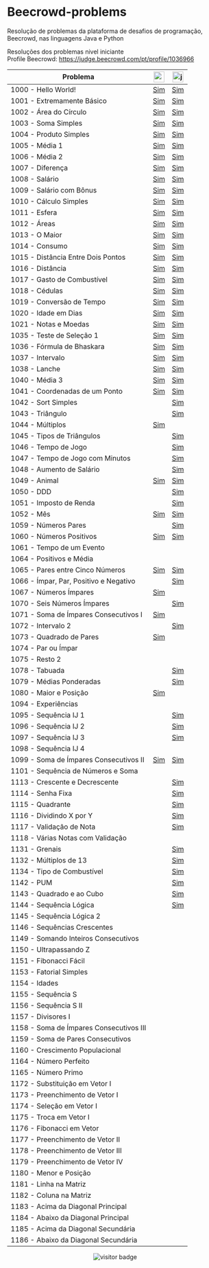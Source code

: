 # Beecrowd-problems
Resolução de problemas da plataforma de desafios de programação, Beecrowd, nas linguagens Java e Python

Resoluções dos problemas nivel iniciante
<br>
Profile Beecrowd: https://judge.beecrowd.com/pt/profile/1036966

Problema                             | <img src="https://cdn.jsdelivr.net/gh/devicons/devicon/icons/python/python-original.svg" height="25" alt="python logo" /> | <img src="https://cdn.jsdelivr.net/gh/devicons/devicon/icons/java/java-original.svg" height="25" alt="java logo" /> | 
-------------------------------------|-------------------------|-------------------------|
1000 - Hello World!                  | [Sim](./python/1000.py) | [Sim](./java/Main1000.java)
1001 - Extremamente Básico           | [Sim](./python/1001.py) | [Sim](./java/Main1001.java)
1002 - Área do Círculo               | [Sim](./python/1002.py) | [Sim](./java/Main1002.java)
1003 - Soma Simples                  | [Sim](./python/1003.py) | [Sim](./java/Main1003.java)
1004 - Produto Simples               | [Sim](./python/1004.py) | [Sim](./java/Main1004.java)
1005 - Média 1                       | [Sim](./python/1005.py) | [Sim](./java/Main1005.java)
1006 - Média 2                       | [Sim](./python/1006.py) | [Sim](./java/Main1006.java)
1007 - Diferença                     | [Sim](./python/1007.py) | [Sim](./java/Main1007.java)
1008 - Salário                       | [Sim](./python/1008.py) | [Sim](./java/Main1008.java)
1009 - Salário com Bônus             | [Sim](./python/1009.py) | [Sim](./java/Main1009.java)
1010 - Cálculo Simples               | [Sim](./python/1010.py) | [Sim](./java/Main1010.java)
1011 - Esfera                        | [Sim](./python/1011.py) | [Sim](./java/Main1011.java)
1012 - Áreas                         | [Sim](./python/1012.py) | [Sim](./java/Main1012.java)
1013 - O Maior                       | [Sim](./python/1013.py) | [Sim](./java/Main1013.java)
1014 - Consumo                       | [Sim](./python/1014.py) | [Sim](./java/Main1014.java)
1015 - Distância Entre Dois Pontos   | [Sim](./python/1015.py) | [Sim](./java/Main1015.java)
1016 - Distância                     | [Sim](./python/1016.py) | [Sim](./java/Main1016.java)
1017 - Gasto de Combustível          | [Sim](./python/1017.py) | [Sim](./java/Main1017.java)
1018 - Cédulas                       | [Sim](./python/1018.py) | [Sim](./java/Main1018.java)
1019 - Conversão de Tempo            | [Sim](./python/1019.py) | [Sim](./java/Main1019.java)
1020 - Idade em Dias                 | [Sim](./python/1020.py) | [Sim](./java/Main1020.java)
1021 - Notas e Moedas                | [Sim](./python/1021.py) | [Sim](./java/Main1021.java)
1035 - Teste de Seleção 1            | [Sim](./python/1035.py) | [Sim](./java/Main1035.java)
1036 - Fórmula de Bhaskara           | [Sim](./python/1036.py) | [Sim](./java/Main1036.java)
1037 - Intervalo                     | [Sim](./python/1037.py) | [Sim](./java/Main1037.java)
1038 - Lanche                        | [Sim](./python/1038.py) | [Sim](./java/Main1038.java)
1040 - Média 3                       | [Sim](./python/1040.py) | [Sim](./java/Main1040.java)
1041 - Coordenadas de um Ponto       | [Sim](./python/1041.py) | [Sim](./java/Main1041.java)
1042 - Sort Simples                  |                         | [Sim](./java/Main1042.java)
1043 - Triângulo                     |                         | [Sim](./java/Main1043.java)
1044 - Múltiplos                     | [Sim](./python/1044.py) | 
1045 - Tipos de Triângulos           |                         | [Sim](./java/Main1045.java)
1046 - Tempo de Jogo                 |                         | [Sim](./java/Main1046.java)
1047 - Tempo de Jogo com Minutos     |                         | [Sim](./java/Main1047.java)
1048 - Aumento de Salário            |                         | [Sim](./java/Main1048.java)
1049 - Animal                        | [Sim](./python/1049.py) | [Sim](./java/Main1049.java)
1050 - DDD                           |                         | [Sim](./java/Main1050.java)
1051 - Imposto de Renda              |                         | [Sim](./java/Main1051.java)
1052 - Mês                           | [Sim](./python/1052.py) | [Sim](./java/Main1052.java)
1059 - Números Pares                 |                         | [Sim](./java/Main1059.java)
1060 - Números Positivos             | [Sim](./python/1060.py) | [Sim](./java/Main1060.java)
1061 - Tempo de um Evento            |                         | 
1064 - Positivos e Média             |                         | 
1065 - Pares entre Cinco Números     | [Sim](./python/1065.py) | [Sim](./java/Main1065.java)
1066 - Ímpar, Par, Positivo e Negativo  |                      | [Sim](./java/Main1066.java)
1067 - Números Ímpares               | [Sim](./python/1067.py) | 
1070 - Seis Números Ímpares          |                         | [Sim](./java/Main1070.java)
1071 - Soma de Ímpares Consecutivos I | [Sim](./python/1071.py) | 
1072 - Intervalo 2                   |                         | [Sim](./java/Main1072.java)
1073 - Quadrado de Pares             | [Sim](./python/1073.py) |
1074 - Par ou Ímpar                  |                         | 
1075 - Resto 2                       |                         | 
1078 - Tabuada                       |                         | [Sim](./java/Main1078.java)
1079 - Médias Ponderadas             |                         | [Sim](./java/Main1079.java)
1080 - Maior e Posição               | [Sim](./python/1080.py) | 
1094 - Experiências                  |                         |
1095 - Sequência IJ 1                |                         | [Sim](./java/Main1095.java)
1096 - Sequência IJ 2                |                         | [Sim](./java/Main1096.java)
1097 - Sequência IJ 3                |                         | [Sim](./java/Main1097.java)
1098 - Sequência IJ 4                |                         | 
1099 - Soma de Ímpares Consecutivos II | [Sim](./python/1099.py) | [Sim](./java/Main1099.java)
1101 - Sequência de Números e Soma   |                         | 
1113 - Crescente e Decrescente       |                         | [Sim](./java/Main1113.java)
1114 - Senha Fixa                    |                         | [Sim](./java/Main1114.java)
1115 - Quadrante                     |                         | [Sim](./java/Main1115.java)
1116 - Dividindo X por Y             |                         | [Sim](./java/Main1116.java)
1117 - Validação de Nota             |                         | [Sim](./java/Main1117.java)
1118 - Várias Notas com Validação    |                         | 
1131 - Grenais                       |                         | [Sim](./java/Main1131.java)
1132 - Múltiplos de 13               |                         | [Sim](./java/Main1132.java)
1134 - Tipo de Combustível           |                         | [Sim](./java/Main1134.java)
1142 - PUM                           |                         | [Sim](./java/Main1142.java)
1143 - Quadrado e ao Cubo            |                         | [Sim](./java/Main1143.java)
1144 - Sequência Lógica              |                         | [Sim](./java/Main1144.java)
1145 - Sequência Lógica 2 | |
1146 - Sequências Crescentes | |
1149 - Somando Inteiros Consecutivos | |
1150 - Ultrapassando Z | |
1151 - Fibonacci Fácil | |
1153 - Fatorial Simples | |
1154 - Idades | |
1155 - Sequência S | |
1156 - Sequência S II | |
1157 - Divisores I | |
1158 - Soma de Ímpares Consecutivos III | |
1159 - Soma de Pares Consecutivos | |
1160 - Crescimento Populacional | |
1164 - Número Perfeito | |
1165 - Número Primo | |
1172 - Substituição em Vetor I | |
1173 - Preenchimento de Vetor I | |
1174 - Seleção em Vetor I | |
1175 - Troca em Vetor I | |
1176 - Fibonacci em Vetor | |
1177 - Preenchimento de Vetor II | |
1178 - Preenchimento de Vetor III | |
1179 - Preenchimento de Vetor IV | |
1180 - Menor e Posição | |
1181 - Linha na Matriz | |
1182 - Coluna na Matriz | |
1183 - Acima da Diagonal Principal | |
1184 - Abaixo da Diagonal Principal | |
1185 - Acima da Diagonal Secundária | |
1186 - Abaixo da Diagonal Secundária | |

<div align="center">
  
![visitor badge](https://visitor-badge.laobi.icu/badge?page_id=Alicelspires.Beecrowd-problems&left_color=grey&right_color=black&left_text=Visitors)

</div> 
